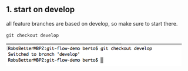 ## 1. start on develop

all feature branches are based on develop, so make sure to start there.

`git checkout develop`

![start on develop](/resources/images/start-on-develop.png "start on develop")

